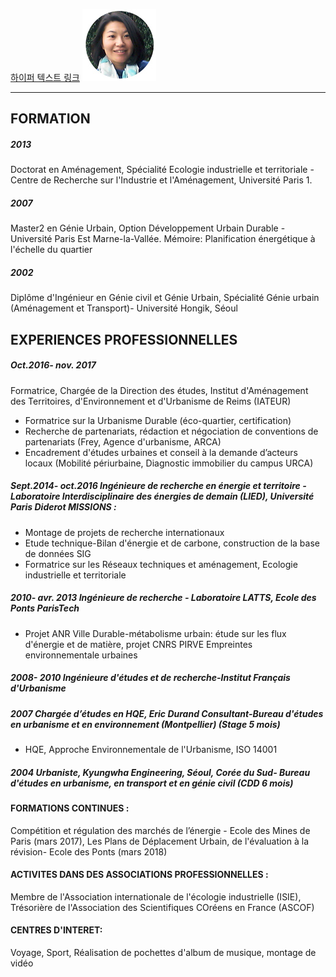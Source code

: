 [하이퍼 텍스트 링크](http://eunhye-kim.github.io/Eunhye-KIM/)
![](images/photo.jpg)



-----------------------------------------------------------------
## FORMATION
##### 2013
Doctorat en Aménagement, Spécialité Ecologie industrielle et territoriale - Centre de Recherche sur l'Industrie et l'Aménagement, Université Paris 1.

##### 2007
Master2 en Génie Urbain, Option Développement Urbain Durable - Université Paris Est Marne-la-Vallée. Mémoire: Planification énergétique à l'échelle du quartier

##### 2002
Diplôme d'Ingénieur en Génie civil et Génie Urbain, Spécialité Génie urbain (Aménagement et Transport)- Université Hongik, Séoul

## EXPERIENCES PROFESSIONNELLES
##### Oct.2016- nov. 2017
Formatrice, Chargée de la Direction des études, Institut d'Aménagement des Territoires, d'Environnement et d'Urbanisme de Reims (IATEUR)

 - Formatrice sur la Urbanisme Durable (éco-quartier, certification)
 - Recherche de partenariats, rédaction et négociation de conventions de partenariats (Frey, Agence d'urbanisme, ARCA)
 - Encadrement d'études urbaines et conseil à la demande d’acteurs locaux (Mobilité périurbaine, Diagnostic immobilier du campus URCA)

##### Sept.2014- oct.2016	Ingénieure de recherche en énergie et territoire - Laboratoire Interdisciplinaire des énergies de demain (LIED), Université Paris Diderot MISSIONS :
 - Montage de projets de recherche internationaux
 - Etude technique-Bilan d'énergie et de carbone, construction de la base de données SIG
 - Formatrice sur les Réseaux techniques et aménagement, Ecologie industrielle et territoriale

##### 2010- avr. 2013	Ingénieure de recherche -  Laboratoire LATTS, Ecole des Ponts ParisTech
 - Projet ANR Ville Durable-métabolisme urbain: étude sur les flux d'énergie et de matière, projet CNRS PIRVE Empreintes environnementale urbaines

##### 2008- 2010	Ingénieure d'études et de recherche-Institut Français d'Urbanisme

##### 2007	Chargée d’études en HQE, Eric Durand Consultant-Bureau d'études en urbanisme et en environnement (Montpellier) (Stage 5 mois)
 - HQE, Approche Environnementale de l'Urbanisme, ISO 14001

##### 2004	Urbaniste, Kyungwha Engineering, Séoul, Corée du Sud- Bureau d'études en urbanisme, en transport et en génie civil (CDD 6 mois)

#### FORMATIONS CONTINUES :
Compétition et régulation des marchés de l’énergie - Ecole des Mines de Paris (mars 2017), Les Plans de Déplacement Urbain, de l'évaluation à la révision- Ecole des Ponts (mars 2018)

#### ACTIVITES DANS DES ASSOCIATIONS PROFESSIONNELLES :  
Membre de l'Association internationale de l'écologie industrielle (ISIE), Trésorière de l'Association des Scientifiques COréens en France (ASCOF)

#### CENTRES D'INTERET:  
Voyage, Sport, Réalisation de pochettes d'album de musique, montage de vidéo
